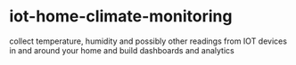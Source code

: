 # iot-home-climate-monitoring
collect temperature, humidity and possibly other readings from IOT devices in and around your home and build dashboards and analytics
